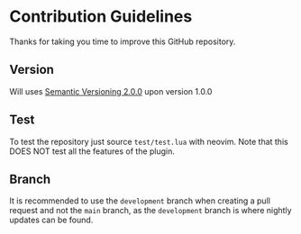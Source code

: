 # Contribution Guidelines

Thanks for taking you time to improve this GitHub repository.

## Version
Will uses [Semantic Versioning 2.0.0](https://semver.org/) upon version 1.0.0

## Test
To test the repository just source `test/test.lua` with neovim.
Note that this DOES NOT test all the features of the plugin.

## Branch
It is recommended to use the `development` branch when creating a pull request and not the `main` branch, as the `development` branch is where nightly updates can be found.
